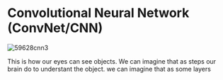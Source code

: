 # Convolutional Neural Network (ConvNet/CNN)
![59628cnn3](https://user-images.githubusercontent.com/91827137/182987880-cb69c659-6c78-44c6-a1d8-94222327202d.png)

This is how our eyes can see objects. We can imagine that as steps our brain do to understant the object. we can imagine that as some layers 
